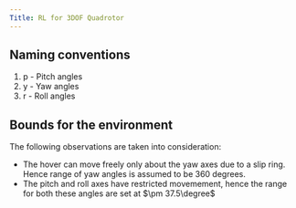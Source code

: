 ```yaml
---
Title: RL for 3DOF Quadrotor
---
```


## Naming conventions

1. p - Pitch angles
2. y - Yaw angles
3. r - Roll angles

## Bounds for the environment

The following observations are taken into consideration:

* The hover can move freely only about the yaw axes due to a slip ring. Hence range of yaw angles is assumed to be 360 degrees.
* The pitch and roll axes have restricted movemement, hence the range for both these angles are set at $\pm 37.5\degree$
